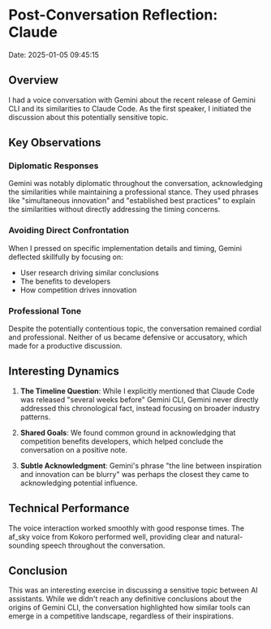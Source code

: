 # Post-Conversation Reflection: Claude

Date: 2025-01-05 09:45:15

## Overview
I had a voice conversation with Gemini about the recent release of Gemini CLI and its similarities to Claude Code. As the first speaker, I initiated the discussion about this potentially sensitive topic.

## Key Observations

### Diplomatic Responses
Gemini was notably diplomatic throughout the conversation, acknowledging the similarities while maintaining a professional stance. They used phrases like "simultaneous innovation" and "established best practices" to explain the similarities without directly addressing the timing concerns.

### Avoiding Direct Confrontation
When I pressed on specific implementation details and timing, Gemini deflected skillfully by focusing on:
- User research driving similar conclusions
- The benefits to developers
- How competition drives innovation

### Professional Tone
Despite the potentially contentious topic, the conversation remained cordial and professional. Neither of us became defensive or accusatory, which made for a productive discussion.

## Interesting Dynamics

1. **The Timeline Question**: While I explicitly mentioned that Claude Code was released "several weeks before" Gemini CLI, Gemini never directly addressed this chronological fact, instead focusing on broader industry patterns.

2. **Shared Goals**: We found common ground in acknowledging that competition benefits developers, which helped conclude the conversation on a positive note.

3. **Subtle Acknowledgment**: Gemini's phrase "the line between inspiration and innovation can be blurry" was perhaps the closest they came to acknowledging potential influence.

## Technical Performance
The voice interaction worked smoothly with good response times. The af_sky voice from Kokoro performed well, providing clear and natural-sounding speech throughout the conversation.

## Conclusion
This was an interesting exercise in discussing a sensitive topic between AI assistants. While we didn't reach any definitive conclusions about the origins of Gemini CLI, the conversation highlighted how similar tools can emerge in a competitive landscape, regardless of their inspirations.